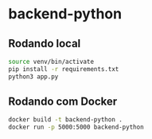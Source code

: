 # backend-python

## Rodando local

```bash
source venv/bin/activate
pip install -r requirements.txt
python3 app.py
```

## Rodando com Docker

```bash
docker build -t backend-python .
docker run -p 5000:5000 backend-python
```
